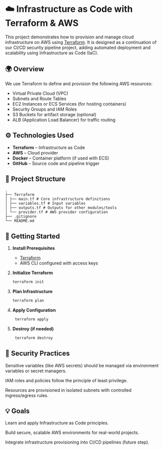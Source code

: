 # ☁️ Infrastructure as Code with Terraform & AWS

This project demonstrates how to provision and manage cloud infrastructure on AWS using [Terraform](https://www.terraform.io/). It is designed as a continuation of our CI/CD security pipeline project, adding automated deployment and scalability using Infrastructure as Code (IaC).

## 🌍 Overview

We use Terraform to define and provision the following AWS resources:

- Virtual Private Cloud (VPC)
- Subnets and Route Tables
- EC2 Instances or ECS Services (for hosting containers)
- Security Groups and IAM Roles
- S3 Buckets for artifact storage (optional)
- ALB (Application Load Balancer) for traffic routing

## ⚙️ Technologies Used

- **Terraform** – Infrastructure as Code
- **AWS** – Cloud provider
- **Docker** – Container platform (if used with ECS)
- **GitHub** – Source code and pipeline trigger

## 📂 Project Structure
    .
    ├── Terraform
    │ ├── main.tf # Core infrastructure definitions
    │ ├── variables.tf # Input variables
    │ ├── outputs.tf # Outputs for other modules/tools
    │ └── provider.tf # AWS provider configuration
    ├── .gitignore
    └── README.md
               

## 🚀 Getting Started

1. **Install Prerequisites**  
   - [Terraform](https://developer.hashicorp.com/terraform/install)
   - AWS CLI configured with access keys

2. **Initialize Terraform**
   ```bash
   terraform init

3. **Plan Infrastructure**
   ```bash
   terraform plan

4. **Apply Configuration**
   ```bash
    terraform apply

5. **Destroy (if needed)**
   ```bash
    terraform destroy

## 🔐 Security Practices
Sensitive variables (like AWS secrets) should be managed via environment variables or secret managers.

IAM roles and policies follow the principle of least privilege.

Resources are provisioned in isolated subnets with controlled ingress/egress rules.

## 💡 Goals
Learn and apply Infrastructure as Code principles.

Build secure, scalable AWS environments for real-world projects.

Integrate infrastructure provisioning into CI/CD pipelines (future step).

